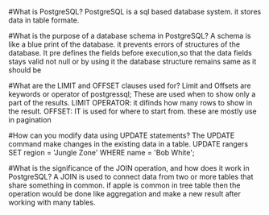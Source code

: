 #What is PostgreSQL?
PostgreSQL is a sql based database system. it stores data in table formate.

#What is the purpose of a database schema in PostgreSQL?
A schema is like a blue print of  the database.
it prevents errors of structures of the database.
It pre defines the fields before execution,so that the data fields stays valid not null or by using it the database structure remains same as it should be

#What are the LIMIT and OFFSET clauses used for?
Limit and Offsets are keywords or operator of postgressql;
These are used when  to show only a part of the results.
LIMIT OPERATOR: it difinds  how many rows to show in the result.
OFFSET: IT is used for where to start from.
 these are mostly use in pagination





 #How can you modify data using UPDATE statements?
The UPDATE command make  changes in the existing data in a table.
UPDATE rangers
SET region = 'Jungle Zone'
WHERE name = 'Bob White';


#What is the significance of the JOIN operation, and how does it work in PostgreSQL?
A JOIN is used to connect data from two or more tables that share something in common.
if apple is common in tree table then the operation would be done like aggregation and make a new result after working with many tables.

